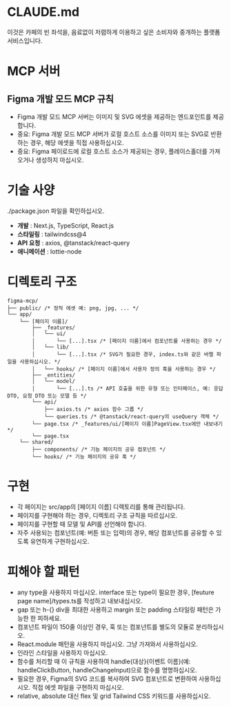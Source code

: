 # CLAUDE.md

이것은 카페의 빈 좌석을, 음료없이 저렴하게 이용하고 싶은 소비자와 중개하는 플랫폼 서비스입니다.

# MCP 서버

## Figma 개발 모드 MCP 규칙
- Figma 개발 모드 MCP 서버는 이미지 및 SVG 에셋을 제공하는 엔드포인트를 제공합니다.
- 중요: Figma 개발 모드 MCP 서버가 로컬 호스트 소스를 이미지 또는 SVG로 반환하는 경우, 해당 에셋을 직접 사용하십시오.
- 중요: Figma 페이로드에 로컬 호스트 소스가 제공되는 경우, 플레이스홀더를 가져오거나 생성하지 마십시오.

# 기술 사양

./package.json 파일을 확인하십시오.

- **개발** : Next.js, TypeScript, React.js
- **스타일링** : tailwindcss@4
- **API 요청** : axios, @tanstack/react-query
- **애니메이션** : lottie-node

# 디렉토리 구조

```
figma-mcp/
├── public/ /* 정적 에셋 예: png, jpg, ... */
└── app/
    └── [페이지 이름]/
        ├── _features/
        │   └── ui/
        │       └── [...].tsx /* [페이지 이름]에서 컴포넌트를 사용하는 경우 */
        │   └── lib/
        │       └── [...].tsx /* SVG가 필요한 경우, index.ts와 같은 바렐 파일을 사용하십시오. */
        │   └── hooks/ /* [페이지 이름]에서 사용자 정의 훅을 사용하는 경우 */
        ├── _entities/
        │   └── model/
        │       └── [...].ts /* API 호출을 위한 유형 또는 인터페이스, 예: 응답 DTO, 요청 DTO 또는 모델 등 */
        └── api/
            ├── axios.ts /* axios 함수 그룹 */
            └── queries.ts /* @tanstack/react-query의 useQuery 객체 */
        └── page.tsx /* _features/ui/[페이지 이름]PageView.tsx에만 내보내기 */
        └── page.tsx
    └── shared/
        ├── components/ /* 기능 페이지의 공유 컴포넌트 */
        └── hooks/ /* 기능 페이지의 공유 훅 */
```

# 구현

- 각 페이지는 src/app의 [페이지 이름] 디렉토리를 통해 관리됩니다.
- 페이지를 구현해야 하는 경우, 디렉토리 구조 규칙을 따르십시오.
- 페이지를 구현할 때 모델 및 API를 선언해야 합니다.
- 자주 사용되는 컴포넌트(예: 버튼 또는 입력)의 경우, 해당 컴포넌트를 공유할 수 있도록 유연하게 구현하십시오.

# 피해야 할 패턴

- any type을 사용하지 마십시오. interface 또는 type이 필요한 경우, [feuture page name]/types.ts를 작성하고 내보내십시오.
- gap 또는 h-{} div을 최대한 사용하고 margin 또는 padding 스타일링 패턴은 가능한 한 피하세요.
- 컴포넌트 파일이 150줄 이상인 경우, 훅 또는 컴포넌트를 별도의 모듈로 분리하십시오.
- React.module 패턴을 사용하지 마십시오. 그냥 가져와서 사용하십시오.
- 인라인 스타일을 사용하지 마십시오. 
- 함수를 처리할 때 이 규칙을 사용하여 handle{대상}{이벤트 이름}(예: handleClickButton, handleChangeInput)으로 함수를 명명하십시오.
- 필요한 경우, Figma의 SVG 코드를 복사하여 SVG 컴포넌트로 변환하여 사용하십시오. 직접 에셋 파일을 구현하지 마십시오.
- relative, absolute 대신 flex 및 grid Tailwind CSS 키워드를 사용하십시오.
